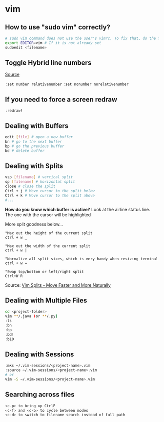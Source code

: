 # vim

## How to use "sudo vim" correctly?

```bash
# sudo vim command does not use the user's vimrc. To fix that, do the following
export EDITOR=vim # If it is not already set
sudoedit <filename>
```

## Toggle Hybrid line numbers 
[Source](https://jeffkreeftmeijer.com/vim-number/)

`:set number relativenumber`
`:set nonumber norelativenumber`

## If you need to force a screen redraw
`:redraw!`

## Dealing with Buffers

```bash
edit [file] # open a new buffer
bn # go to the next buffer
bp # go the previous buffer
bd # delete buffer
```

## Dealing with Splits

```bash
vsp [filename] # vertical split 
sp [filename] # horizontal split
close # close the split
Ctrl + j # Move cursor to the split below
Ctrl + k # Move cursor to the split above
#...
```

**How do you know which buffer is active?** Look at the airline status line. The one with the cursor will be highlighted

More split goodness below...

```
"Max out the height of the current split
ctrl + w _

"Max out the width of the current split
ctrl + w |

"Normalize all split sizes, which is very handy when resizing terminal
ctrl + w =

"Swap top/bottom or left/right split
Ctrl+W R
```

Source: [Vim Splits - Move Faster and More Naturally](https://thoughtbot.com/blog/vim-splits-move-faster-and-more-naturally)

## Dealing with Multiple Files

```bash
cd <project-folder>
vim **/.java (or **/.py)
:ls
:bn
:bp
:bd!
:b10
```

## Dealing with Sessions

```bash
:mks ~/.vim-sessions/<project-name>.vim
:source ~/.vim-sessions/<project-name>.vim
# or
vim -S ~/.vim-sessions/<project-name>.vim 
```

## Searching across files

```bash
<c-p> to bring up CtrlP
<c-f> and <c-b> to cycle between modes
<c-d> to switch to filename search instead of full path
```
